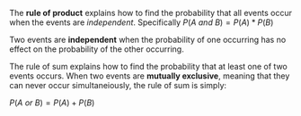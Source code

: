 The **rule of product** explains how to find the probability that all events occur when the events are _independent_. Specifically $P(A\:and\:B) = P(A) * P(B)$

Two events are **independent** when the probability of one occurring has no effect on the probability of the other occurring.

The rule of sum explains how to find the probability that at least one of two events occurs. When two events are **mutually exclusive**, meaning that they can never occur simultaneiously, the rule of sum is simply:

$P(A\:or\:B) = P(A) + P(B)$